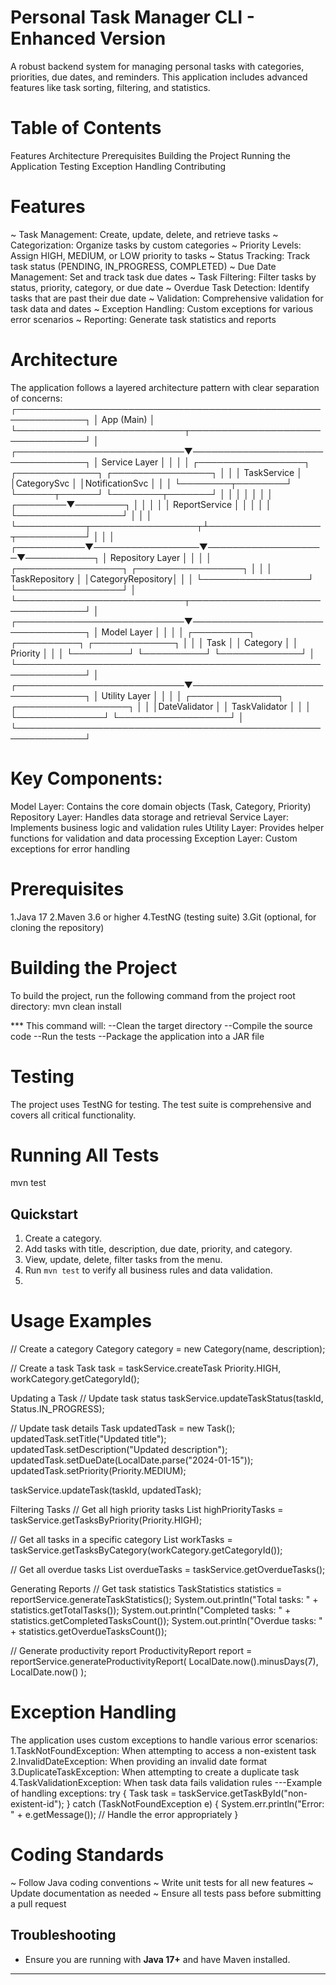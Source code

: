 
# Personal Task Manager CLI - Enhanced Version
A robust backend system for managing personal tasks with categories, priorities, due dates, and reminders. This application includes advanced features like task sorting, filtering, and statistics.

# Table of Contents
Features
Architecture
Prerequisites
Building the Project
Running the Application
Testing
Exception Handling
Contributing

# Features
~ Task Management: Create, update, delete, and retrieve tasks
~ Categorization: Organize tasks by custom categories
~ Priority Levels: Assign HIGH, MEDIUM, or LOW priority to tasks
~ Status Tracking: Track task status (PENDING, IN_PROGRESS, COMPLETED)
~ Due Date Management: Set and track task due dates
~ Task Filtering: Filter tasks by status, priority, category, or due date
~ Overdue Task Detection: Identify tasks that are past their due date
~ Validation: Comprehensive validation for task data and dates
~ Exception Handling: Custom exceptions for various error scenarios
~ Reporting: Generate task statistics and reports

# Architecture

The application follows a layered architecture pattern with clear separation of concerns:
┌─────────────────────────────────────────────────────────────┐
│                        App (Main)                           │
└───────────────────────────┬─────────────────────────────────┘
                            │
┌───────────────────────────▼─────────────────────────────────┐
│                      Service Layer                          │
│                                                             │
│  ┌─────────────────┐  ┌─────────────┐  ┌────────────────┐   │
│  │  TaskService    │  │CategorySvc  │  │NotificationSvc │   │
│  └────────┬────────┘  └──────┬──────┘  └────────┬───────┘   │
│           │                  │                  │           │
│  ┌────────▼────────┐         │                  │           │
│  │ ReportService   │         │                  │           │
│  └─────────────────┘         │                  │           │
└───────────┬─────────────────┬┴──────────────────┬───────────┘
            │                 │                   │
┌───────────▼─────────────────▼───────────────────▼───────────┐
│                     Repository Layer                         │
│                                                             │
│       ┌─────────────────┐      ┌─────────────────┐          │
│       │ TaskRepository  │      │CategoryRepository│          │
│       └─────────────────┘      └─────────────────┘          │
└───────────────────────────┬─────────────────────────────────┘
                            │
┌───────────────────────────▼─────────────────────────────────┐
│                       Model Layer                           │
│                                                             │
│    ┌─────────┐     ┌──────────┐      ┌─────────────┐        │
│    │  Task   │     │ Category  │      │  Priority   │        │
│    └─────────┘     └──────────┘      └─────────────┘        │
└─────────────────────────────────────────────────────────────┘
                            │
┌───────────────────────────▼─────────────────────────────────┐
│                     Utility Layer                           │
│                                                             │
│    ┌──────────────┐          ┌──────────────────┐           │
│    │DateValidator │          │  TaskValidator   │           │
│    └──────────────┘          └──────────────────┘           │
└─────────────────────────────────────────────────────────────┘

# Key Components:
Model Layer: Contains the core domain objects (Task, Category, Priority)
Repository Layer: Handles data storage and retrieval
Service Layer: Implements business logic and validation rules
Utility Layer: Provides helper functions for validation and data processing
Exception Layer: Custom exceptions for error handling

# Prerequisites
1.Java 17 
2.Maven 3.6 or higher
4.TestNG (testing suite)
3.Git (optional, for cloning the repository)

# Building the Project
To build the project, run the following command from the project root directory:
mvn clean install

*** This command will:
--Clean the target directory
--Compile the source code
--Run the tests
--Package the application into a JAR file

# Testing
  The project uses TestNG for testing. The test suite is comprehensive and covers all critical functionality.
  
# Running All Tests
   mvn test
   
## Quickstart
1. Create a category.
2. Add tasks with title, description, due date, priority, and category.
3. View, update, delete, filter tasks from the menu.
4. Run `mvn test` to verify all business rules and data validation.
5. 
# Usage Examples

// Create a category
Category category = new Category(name, description);

// Create a task
Task task = taskService.createTask
    Priority.HIGH,
    workCategory.getCategoryId();

Updating a Task
// Update task status
taskService.updateTaskStatus(taskId, Status.IN_PROGRESS);

// Update task details
Task updatedTask = new Task();
updatedTask.setTitle("Updated title");
updatedTask.setDescription("Updated description");
updatedTask.setDueDate(LocalDate.parse("2024-01-15"));
updatedTask.setPriority(Priority.MEDIUM);

taskService.updateTask(taskId, updatedTask);

Filtering Tasks
// Get all high priority tasks
List highPriorityTasks = taskService.getTasksByPriority(Priority.HIGH);

// Get all tasks in a specific category
List workTasks = taskService.getTasksByCategory(workCategory.getCategoryId());

// Get all overdue tasks
List overdueTasks = taskService.getOverdueTasks();

Generating Reports
// Get task statistics
TaskStatistics statistics = reportService.generateTaskStatistics();
System.out.println("Total tasks: " + statistics.getTotalTasks());
System.out.println("Completed tasks: " + statistics.getCompletedTasksCount());
System.out.println("Overdue tasks: " + statistics.getOverdueTasksCount());

// Generate productivity report
ProductivityReport report = reportService.generateProductivityReport(
    LocalDate.now().minusDays(7),
    LocalDate.now()
);

# Exception Handling
The application uses custom exceptions to handle various error scenarios:
1.TaskNotFoundException: When attempting to access a non-existent task
2.InvalidDateException: When providing an invalid date format
3.DuplicateTaskException: When attempting to create a duplicate task
4.TaskValidationException: When task data fails validation rules
---Example of handling exceptions:
try {
    Task task = taskService.getTaskById("non-existent-id");
} catch (TaskNotFoundException e) {
    System.err.println("Error: " + e.getMessage());
    // Handle the error appropriately
}

# Coding Standards
~ Follow Java coding conventions
~ Write unit tests for all new features
~ Update documentation as needed
~ Ensure all tests pass before submitting a pull request

## Troubleshooting
- Ensure you are running with **Java 17+** and have Maven installed.

---
